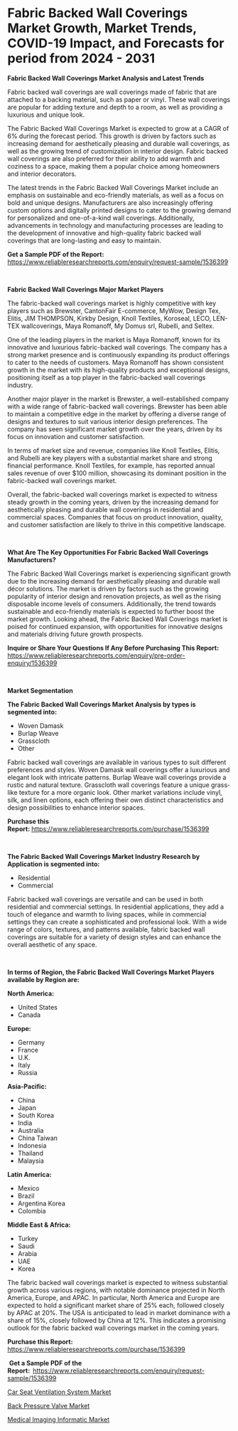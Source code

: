 <p><h1>Fabric Backed Wall Coverings Market Growth, Market Trends, COVID-19 Impact, and Forecasts for period from 2024 - 2031</h1></p><p><strong>Fabric Backed Wall Coverings Market Analysis and Latest Trends</strong></p>
<p><p>Fabric backed wall coverings are wall coverings made of fabric that are attached to a backing material, such as paper or vinyl. These wall coverings are popular for adding texture and depth to a room, as well as providing a luxurious and unique look.</p><p>The Fabric Backed Wall Coverings Market is expected to grow at a CAGR of 6% during the forecast period. This growth is driven by factors such as increasing demand for aesthetically pleasing and durable wall coverings, as well as the growing trend of customization in interior design. Fabric backed wall coverings are also preferred for their ability to add warmth and coziness to a space, making them a popular choice among homeowners and interior decorators.</p><p>The latest trends in the Fabric Backed Wall Coverings Market include an emphasis on sustainable and eco-friendly materials, as well as a focus on bold and unique designs. Manufacturers are also increasingly offering custom options and digitally printed designs to cater to the growing demand for personalized and one-of-a-kind wall coverings. Additionally, advancements in technology and manufacturing processes are leading to the development of innovative and high-quality fabric backed wall coverings that are long-lasting and easy to maintain.</p></p>
<p><strong>Get a Sample PDF of the Report:&nbsp;</strong> <a href="https://www.reliableresearchreports.com/enquiry/request-sample/1536399">https://www.reliableresearchreports.com/enquiry/request-sample/1536399</a></p>
<p>&nbsp;</p>
<p><strong>Fabric Backed Wall Coverings Major Market Players</strong></p>
<p><p>The fabric-backed wall coverings market is highly competitive with key players such as Brewster, CantonFair E-commerce, MyWow, Design Tex, Elitis, JIM THOMPSON, Kirkby Design, Knoll Textiles, Koroseal, LECO, LEN-TEX wallcoverings, Maya Romanoff, My Domus srl, Rubelli, and Seltex. </p><p>One of the leading players in the market is Maya Romanoff, known for its innovative and luxurious fabric-backed wall coverings. The company has a strong market presence and is continuously expanding its product offerings to cater to the needs of customers. Maya Romanoff has shown consistent growth in the market with its high-quality products and exceptional designs, positioning itself as a top player in the fabric-backed wall coverings industry.</p><p>Another major player in the market is Brewster, a well-established company with a wide range of fabric-backed wall coverings. Brewster has been able to maintain a competitive edge in the market by offering a diverse range of designs and textures to suit various interior design preferences. The company has seen significant market growth over the years, driven by its focus on innovation and customer satisfaction.</p><p>In terms of market size and revenue, companies like Knoll Textiles, Elitis, and Rubelli are key players with a substantial market share and strong financial performance. Knoll Textiles, for example, has reported annual sales revenue of over $100 million, showcasing its dominant position in the fabric-backed wall coverings market.</p><p>Overall, the fabric-backed wall coverings market is expected to witness steady growth in the coming years, driven by the increasing demand for aesthetically pleasing and durable wall coverings in residential and commercial spaces. Companies that focus on product innovation, quality, and customer satisfaction are likely to thrive in this competitive landscape.</p></p>
<p>&nbsp;</p>
<p><strong>What Are The Key Opportunities For Fabric Backed Wall Coverings Manufacturers?</strong></p>
<p><p>The Fabric Backed Wall Coverings market is experiencing significant growth due to the increasing demand for aesthetically pleasing and durable wall décor solutions. The market is driven by factors such as the growing popularity of interior design and renovation projects, as well as the rising disposable income levels of consumers. Additionally, the trend towards sustainable and eco-friendly materials is expected to further boost the market growth. Looking ahead, the Fabric Backed Wall Coverings market is poised for continued expansion, with opportunities for innovative designs and materials driving future growth prospects.</p></p>
<p><strong>Inquire or Share Your Questions If Any Before Purchasing This Report:</strong> <a href="https://www.reliableresearchreports.com/enquiry/pre-order-enquiry/1536399">https://www.reliableresearchreports.com/enquiry/pre-order-enquiry/1536399</a></p>
<p>&nbsp;</p>
<p><strong>Market Segmentation</strong></p>
<p><strong>The Fabric Backed Wall Coverings Market Analysis by types is segmented into:</strong></p>
<p><ul><li>Woven Damask</li><li>Burlap Weave</li><li>Grasscloth</li><li>Other</li></ul></p>
<p><p>Fabric backed wall coverings are available in various types to suit different preferences and styles. Woven Damask wall coverings offer a luxurious and elegant look with intricate patterns. Burlap Weave wall coverings provide a rustic and natural texture. Grasscloth wall coverings feature a unique grass-like texture for a more organic look. Other market variations include vinyl, silk, and linen options, each offering their own distinct characteristics and design possibilities to enhance interior spaces.</p></p>
<p><strong>Purchase this Report:&nbsp;</strong><a href="https://www.reliableresearchreports.com/purchase/1536399">https://www.reliableresearchreports.com/purchase/1536399</a></p>
<p>&nbsp;</p>
<p><strong>The Fabric Backed Wall Coverings Market Industry Research by Application is segmented into:</strong></p>
<p><ul><li>Residential</li><li>Commercial</li></ul></p>
<p><p>Fabric backed wall coverings are versatile and can be used in both residential and commercial settings. In residential applications, they add a touch of elegance and warmth to living spaces, while in commercial settings they can create a sophisticated and professional look. With a wide range of colors, textures, and patterns available, fabric backed wall coverings are suitable for a variety of design styles and can enhance the overall aesthetic of any space.</p></p>
<p>&nbsp;</p>
<p><strong>In terms of Region, the Fabric Backed Wall Coverings Market Players available by Region are:</strong></p>
<p>
    <p> <strong> North America: </strong>
        <ul>
            <li>United States</li>
            <li>Canada</li>
        </ul>
        </p> 
    <p> <strong> Europe: </strong>
        <ul>
            <li>Germany</li>
            <li>France</li>
            <li>U.K.</li>
            <li>Italy</li>
            <li>Russia</li>
        </ul>
        </p> 
    <p> <strong> Asia-Pacific: </strong>
        <ul>
            <li>China</li>
            <li>Japan</li>
            <li>South Korea</li>
            <li>India</li>
            <li>Australia</li>
            <li>China Taiwan</li>
            <li>Indonesia</li>
            <li>Thailand</li>
            <li>Malaysia</li>
        </ul>
        </p> 
    <p> <strong> Latin America: </strong>
        <ul>
            <li>Mexico</li>
            <li>Brazil</li>
            <li>Argentina Korea</li>
            <li>Colombia</li>
        </ul>
        </p> 
    <p> <strong> Middle East & Africa: </strong>
        <ul>
            <li>Turkey</li>
            <li>Saudi</li>
            <li>Arabia</li>
            <li>UAE</li>
            <li>Korea</li>
        </ul>
    </p>
    </p>
<p><p>The fabric backed wall coverings market is expected to witness substantial growth across various regions, with notable dominance projected in North America, Europe, and APAC. In particular, North America and Europe are expected to hold a significant market share of 25% each, followed closely by APAC at 20%. The USA is anticipated to lead in market dominance with a share of 15%, closely followed by China at 12%. This indicates a promising outlook for the fabric backed wall coverings market in the coming years.</p></p>
<p><strong>Purchase this Report: </strong><a href="https://www.reliableresearchreports.com/purchase/1536399">https://www.reliableresearchreports.com/purchase/1536399</a></p>
<p>&nbsp;<strong>Get a Sample PDF of the Report:&nbsp;&nbsp;</strong><a href="https://www.reliableresearchreports.com/enquiry/request-sample/1536399">https://www.reliableresearchreports.com/enquiry/request-sample/1536399</a></p>
<p><strong></strong></p>
<p><p><a href="https://view.publitas.com/reportprime-1/car-seat-ventilation-system-market-size-furnishes-valuable-information-encompassing-market-share-market-trends-and-projections-spanning-from-2024-to-2031/">Car Seat Ventilation System Market</a></p><p><a href="https://angry-finch-aaf.notion.site/Back-Pressure-Valve-Market-Share-Market-New-Trends-Analysis-Report-By-Type-By-Application-By-End-9aab61bd12bb47e2b1226328c0ae77d2">Back Pressure Valve Market</a></p><p><a href="https://faithful-glue-af3.notion.site/Medical-Imaging-Informatic-Market-Size-Furnishes-Valuable-Information-Encompassing-Market-Share-Mar-90560751ce2b42f696c10434399bc2f0">Medical Imaging Informatic Market</a></p></p>
